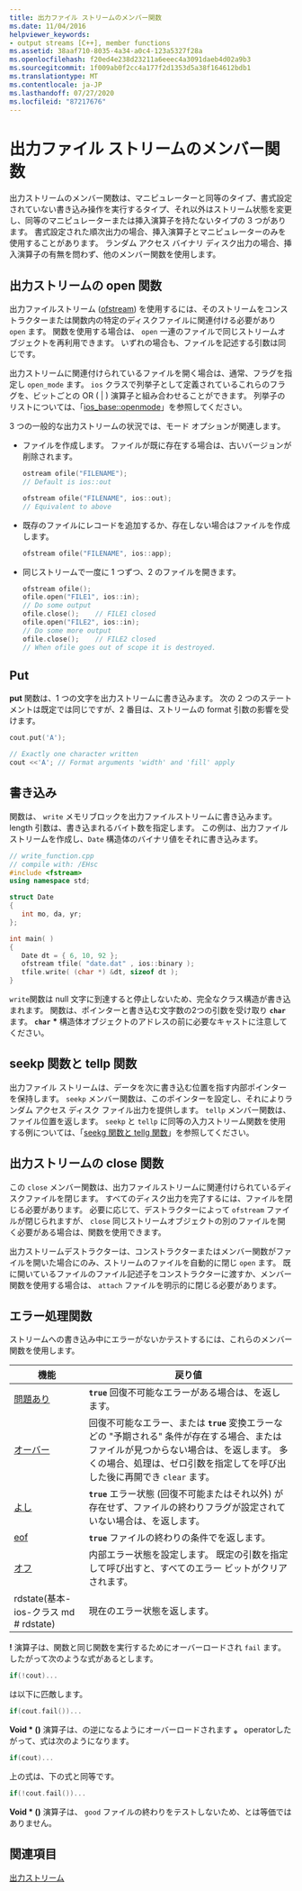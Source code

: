```yaml
---
title: 出力ファイル ストリームのメンバー関数
ms.date: 11/04/2016
helpviewer_keywords:
- output streams [C++], member functions
ms.assetid: 38aaf710-8035-4a34-a0c4-123a5327f28a
ms.openlocfilehash: f20ed4e238d23211a6eeec4a3091daeb4d02a9b3
ms.sourcegitcommit: 1f009ab0f2cc4a177f2d1353d5a38f164612bdb1
ms.translationtype: MT
ms.contentlocale: ja-JP
ms.lasthandoff: 07/27/2020
ms.locfileid: "87217676"
---
```

# <a name="output-file-stream-member-functions"></a>出力ファイル ストリームのメンバー関数

出力ストリームのメンバー関数は、マニピュレーターと同等のタイプ、書式設定されていない書き込み操作を実行するタイプ、それ以外はストリーム状態を変更し、同等のマニピュレーターまたは挿入演算子を持たないタイプの 3 つがあります。 書式設定された順次出力の場合、挿入演算子とマニピュレーターのみを使用することがあります。 ランダム アクセス バイナリ ディスク出力の場合、挿入演算子の有無を問わず、他のメンバー関数を使用します。

## <a name="the-open-function-for-output-streams"></a>出力ストリームの open 関数

出力ファイルストリーム ([ofstream](../standard-library/basic-ofstream-class.md)) を使用するには、そのストリームをコンストラクターまたは関数内の特定のディスクファイルに関連付ける必要があり `open` ます。 関数を使用する場合は、 `open` 一連のファイルで同じストリームオブジェクトを再利用できます。 いずれの場合も、ファイルを記述する引数は同じです。

出力ストリームに関連付けられているファイルを開く場合は、通常、フラグを指定し `open_mode` ます。 `ios` クラスで列挙子として定義されているこれらのフラグを、ビットごとの OR ( &#124; ) 演算子と組み合わせることができます。 列挙子のリストについては、「[ios_base::openmode](../standard-library/ios-base-class.md#openmode)」を参照してください。

3 つの一般的な出力ストリームの状況では、モード オプションが関連します。

- ファイルを作成します。 ファイルが既に存在する場合は、古いバージョンが削除されます。

   ```cpp
   ostream ofile("FILENAME");
   // Default is ios::out

   ofstream ofile("FILENAME", ios::out);
   // Equivalent to above
   ```

- 既存のファイルにレコードを追加するか、存在しない場合はファイルを作成します。

   ```cpp
   ofstream ofile("FILENAME", ios::app);
   ```

- 同じストリームで一度に 1 つずつ、2 のファイルを開きます。

   ```cpp
   ofstream ofile();
   ofile.open("FILE1", ios::in);
   // Do some output
   ofile.close();    // FILE1 closed
   ofile.open("FILE2", ios::in);
   // Do some more output
   ofile.close();    // FILE2 closed
   // When ofile goes out of scope it is destroyed.
   ```

## <a name="the-put"></a>Put

**put** 関数は、1 つの文字を出力ストリームに書き込みます。 次の 2 つのステートメントは既定では同じですが、2 番目は、ストリームの format 引数の影響を受けます。

```cpp
cout.put('A');

// Exactly one character written
cout <<'A'; // Format arguments 'width' and 'fill' apply
```

## <a name="the-write"></a>書き込み

関数は、 `write` メモリブロックを出力ファイルストリームに書き込みます。 length 引数は、書き込まれるバイト数を指定します。 この例は、出力ファイル ストリームを作成し、`Date` 構造体のバイナリ値をそれに書き込みます。

```cpp
// write_function.cpp
// compile with: /EHsc
#include <fstream>
using namespace std;

struct Date
{
   int mo, da, yr;
};

int main( )
{
   Date dt = { 6, 10, 92 };
   ofstream tfile( "date.dat" , ios::binary );
   tfile.write( (char *) &dt, sizeof dt );
}
```

`write`関数は null 文字に到達すると停止しないため、完全なクラス構造が書き込まれます。 関数は、ポインターと書き込む文字数の2つの引数を受け取り **`char`** ます。 **`char`** <strong>\*</strong> 構造体オブジェクトのアドレスの前に必要なキャストに注意してください。

## <a name="the-seekp-and-tellp-functions"></a>seekp 関数と tellp 関数

出力ファイル ストリームは、データを次に書き込む位置を指す内部ポインターを保持します。 `seekp` メンバー関数は、このポインターを設定し、それによりランダム アクセス ディスク ファイル出力を提供します。 `tellp` メンバー関数は、ファイル位置を返します。 `seekp` と `tellp` に同等の入力ストリーム関数を使用する例については、「[seekg 関数と tellg 関数](../standard-library/input-stream-member-functions.md)」を参照してください。

## <a name="the-close-function-for-output-streams"></a>出力ストリームの close 関数

この `close` メンバー関数は、出力ファイルストリームに関連付けられているディスクファイルを閉じます。 すべてのディスク出力を完了するには、ファイルを閉じる必要があります。 必要に応じて、デストラクターによって `ofstream` ファイルが閉じられますが、 `close` 同じストリームオブジェクトの別のファイルを開く必要がある場合は、関数を使用できます。

出力ストリームデストラクターは、コンストラクターまたはメンバー関数がファイルを開いた場合にのみ、ストリームのファイルを自動的に閉じ `open` ます。 既に開いているファイルのファイル記述子をコンストラクターに渡すか、メンバー関数を使用する場合は、 `attach` ファイルを明示的に閉じる必要があります。

## <a name="error-processing-functions"></a><a name="vclrferrorprocessingfunctionsanchor10"></a> エラー処理関数

ストリームへの書き込み中にエラーがないかテストするには、これらのメンバー関数を使用します。

|機能|戻り値|
|--------------|------------------|
|[問題あり](basic-ios-class.md#bad)|**`true`** 回復不可能なエラーがある場合は、を返します。|
|[オーバー](basic-ios-class.md#fail)|回復不可能なエラー、または **`true`** 変換エラーなどの "予期される" 条件が存在する場合、またはファイルが見つからない場合は、を返します。 多くの場合、処理は、ゼロ引数を指定してを呼び出した後に再開でき `clear` ます。|
|[よし](basic-ios-class.md#good)|**`true`** エラー状態 (回復不可能またはそれ以外) が存在せず、ファイルの終わりフラグが設定されていない場合は、を返します。|
|[eof](basic-ios-class.md#eof)|**`true`** ファイルの終わりの条件でを返します。|
|[オフ](basic-ios-class.md#clear)|内部エラー状態を設定します。 既定の引数を指定して呼び出すと、すべてのエラー ビットがクリアされます。|
|rdstate(基本-ios-クラス md # rdstate)|現在のエラー状態を返します。|

**!** 演算子は、関数と同じ関数を実行するためにオーバーロードされ `fail` ます。 したがって次のような式があるとします。

```cpp
if(!cout)...
```

は以下に匹敵します。

```cpp
if(cout.fail())...
```

**Void \* ()** 演算子は、の逆になるようにオーバーロードされます **。** operatorしたがって、式は次のようになります。

```cpp
if(cout)...
```

上の式は、下の式と同等です。

```cpp
if(!cout.fail())...
```

**Void \* ()** 演算子は、 `good` ファイルの終わりをテストしないため、とは等価ではありません。

## <a name="see-also"></a>関連項目

[出力ストリーム](../standard-library/output-streams.md)
